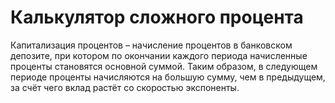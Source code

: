 ﻿# Калькулятор сложного процента

Капитализация процентов – начисление процентов в банковском депозите, при котором по окончании каждого периода начисленные проценты становятся основной суммой. Таким образом, в следующем периоде проценты начисляются на большую сумму, чем в предыдущем, за счёт чего вклад растёт со скоростью экспоненты.
